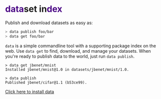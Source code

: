 <!-- title: data -->
<!-- description: data - package manager for datasets -->

# <span style="color:#4C0286">data</span>set in<span style="color:#4C0286">dex</span>


Publish and download datasets as easy as:

```sh
> data publish foo/bar
> data get foo/bar
```

`data` is a simple commandline tool with a supporting package index on the web. Use `data get` to find, download, and manage your datasets. When you're ready to publish data to the world, just run `data publish`.

```
> data get jbenet/mnist
Installed jbenet/mnist@1.0 in datasets/jbenet/mnist/1.0.

> data publish
Published jbenet/cifar@1.1 (b53ce99).
```

<div><a href="/doc/install" class="btn btn-success btn-lg">
<i class="icon-download"></i>
Click here to install data
</a></div>
